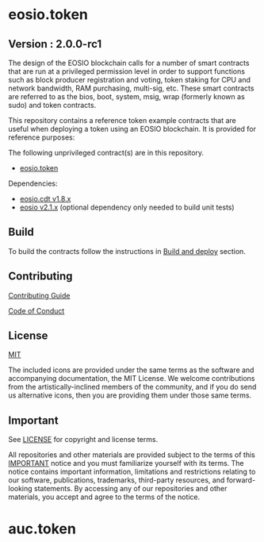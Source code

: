 # eosio.token
## Version : 2.0.0-rc1

The design of the EOSIO blockchain calls for a number of smart contracts that are run at a privileged permission level in order to support functions such as block producer registration and voting, token staking for CPU and network bandwidth, RAM purchasing, multi-sig, etc.  These smart contracts are referred to as the bios, boot, system, msig, wrap (formerly known as sudo) and token contracts.

This repository contains a reference token example contracts that are useful when deploying a token using an EOSIO blockchain.  It is provided for reference purposes:

The following unprivileged contract(s) are in this repository.
   * [eosio.token](./contracts/eosio.token)

Dependencies:
* [eosio.cdt v1.8.x](https://github.com/EOSIO/eosio.cdt/releases/tag/v1.8.0-rc1)
* [eosio v2.1.x](https://github.com/EOSIO/eos/releases/tag/v2.1.0-rc2) (optional dependency only needed to build unit tests)

## Build

To build the contracts follow the instructions in [Build and deploy](./docs/01_build-and-deploy.md) section.

## Contributing

[Contributing Guide](./CONTRIBUTING.md)

[Code of Conduct](./CONTRIBUTING.md#conduct)

## License

[MIT](./LICENSE)

The included icons are provided under the same terms as the software and accompanying documentation, the MIT License.  We welcome contributions from the artistically-inclined members of the community, and if you do send us alternative icons, then you are providing them under those same terms.

## Important

See [LICENSE](./LICENSE) for copyright and license terms.

All repositories and other materials are provided subject to the terms of this [IMPORTANT](./IMPORTANT.md) notice and you must familiarize yourself with its terms.  The notice contains important information, limitations and restrictions relating to our software, publications, trademarks, third-party resources, and forward-looking statements.  By accessing any of our repositories and other materials, you accept and agree to the terms of the notice.
# auc.token
